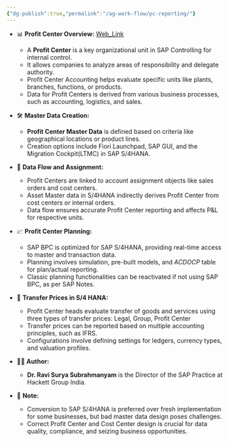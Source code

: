 ```yaml
---
{"dg-publish":true,"permalink":"/ag-work-flow/pc-reporting/"}
---
```



- 📊 **Profit Center Overview:** [Web_Link](https://eursap.eu/2018/11/13/blog-sap-s4hana-profit-center-accounting/)
  - A **Profit Center** is a key organizational unit in SAP Controlling for internal control.
  - It allows companies to analyze areas of responsibility and delegate authority.
  - Profit Center Accounting helps evaluate specific units like plants, branches, functions, or products.
  - Data for Profit Centers is derived from various business processes, such as accounting, logistics, and sales.
  
- 🛠️ **Master Data Creation:**
  - **Profit Center Master Data** is defined based on criteria like geographical locations or product lines.
  - Creation options include Fiori Launchpad, SAP GUI, and the Migration Cockpit(LTMC) in SAP S/4HANA.
  
- 🔄 **Data Flow and Assignment:**
  - Profit Centers are linked to account assignment objects like sales orders and cost centers.
  - Asset Master data in S/4HANA indirectly derives Profit Center from cost centers or internal orders.
  - Data flow ensures accurate Profit Center reporting and affects P&L for respective units.
  
- 📈 **Profit Center Planning:**
  - SAP BPC is optimized for SAP S/4HANA, providing real-time access to master and transaction data.
  - Planning involves simulation, pre-built models, and *ACDOCP* table for plan/actual reporting.
  - Classic planning functionalities can be reactivated if not using SAP BPC, as per SAP Notes.

- 💸 **Transfer Prices in S/4 HANA:**
  - Profit Center heads evaluate transfer of goods and services using three types of transfer prices: Legal, Group, Profit Center
  - Transfer prices can be reported based on multiple accounting principles, such as IFRS.
  - Configurations involve defining settings for ledgers, currency types, and valuation profiles.

- 🧑‍💼 **Author:**
  - **Dr. Ravi Surya Subrahmanyam** is the Director of the SAP Practice at Hackett Group India.

- 📌 **Note:**
  - Conversion to SAP S/4HANA is preferred over fresh implementation for some businesses, but bad master data design poses challenges.
  - Correct Profit Center and Cost Center design is crucial for data quality, compliance, and seizing business opportunities.
